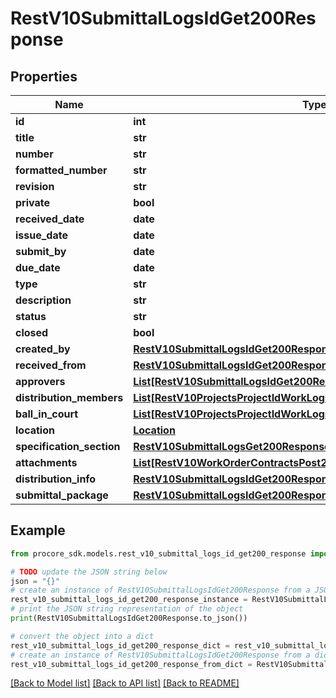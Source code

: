 # RestV10SubmittalLogsIdGet200Response


## Properties

Name | Type | Description | Notes
------------ | ------------- | ------------- | -------------
**id** | **int** |  | [optional] 
**title** | **str** |  | [optional] 
**number** | **str** |  | [optional] 
**formatted_number** | **str** |  | [optional] 
**revision** | **str** |  | [optional] 
**private** | **bool** |  | [optional] 
**received_date** | **date** |  | [optional] 
**issue_date** | **date** |  | [optional] 
**submit_by** | **date** |  | [optional] 
**due_date** | **date** |  | [optional] 
**type** | **str** |  | [optional] 
**description** | **str** |  | [optional] 
**status** | **str** |  | [optional] 
**closed** | **bool** |  | [optional] 
**created_by** | [**RestV10SubmittalLogsIdGet200ResponseCreatedBy**](RestV10SubmittalLogsIdGet200ResponseCreatedBy.md) |  | [optional] 
**received_from** | [**RestV10SubmittalLogsIdGet200ResponseReceivedFrom**](RestV10SubmittalLogsIdGet200ResponseReceivedFrom.md) |  | [optional] 
**approvers** | [**List[RestV10SubmittalLogsIdGet200ResponseApproversInner]**](RestV10SubmittalLogsIdGet200ResponseApproversInner.md) |  | [optional] 
**distribution_members** | [**List[RestV10ProjectsProjectIdWorkLogsGet200ResponseInnerCreatedBy]**](RestV10ProjectsProjectIdWorkLogsGet200ResponseInnerCreatedBy.md) |  | [optional] 
**ball_in_court** | [**List[RestV10ProjectsProjectIdWorkLogsGet200ResponseInnerCreatedBy]**](RestV10ProjectsProjectIdWorkLogsGet200ResponseInnerCreatedBy.md) |  | [optional] 
**location** | [**Location**](Location.md) |  | [optional] 
**specification_section** | [**RestV10SubmittalLogsGet200ResponseInnerSpecificationSection**](RestV10SubmittalLogsGet200ResponseInnerSpecificationSection.md) |  | [optional] 
**attachments** | [**List[RestV10WorkOrderContractsPost201ResponseAttachmentsInner]**](RestV10WorkOrderContractsPost201ResponseAttachmentsInner.md) |  | [optional] 
**distribution_info** | [**RestV10SubmittalLogsIdGet200ResponseDistributionInfo**](RestV10SubmittalLogsIdGet200ResponseDistributionInfo.md) |  | [optional] 
**submittal_package** | [**RestV10SubmittalLogsIdGet200ResponseSubmittalPackage**](RestV10SubmittalLogsIdGet200ResponseSubmittalPackage.md) |  | [optional] 

## Example

```python
from procore_sdk.models.rest_v10_submittal_logs_id_get200_response import RestV10SubmittalLogsIdGet200Response

# TODO update the JSON string below
json = "{}"
# create an instance of RestV10SubmittalLogsIdGet200Response from a JSON string
rest_v10_submittal_logs_id_get200_response_instance = RestV10SubmittalLogsIdGet200Response.from_json(json)
# print the JSON string representation of the object
print(RestV10SubmittalLogsIdGet200Response.to_json())

# convert the object into a dict
rest_v10_submittal_logs_id_get200_response_dict = rest_v10_submittal_logs_id_get200_response_instance.to_dict()
# create an instance of RestV10SubmittalLogsIdGet200Response from a dict
rest_v10_submittal_logs_id_get200_response_from_dict = RestV10SubmittalLogsIdGet200Response.from_dict(rest_v10_submittal_logs_id_get200_response_dict)
```
[[Back to Model list]](../README.md#documentation-for-models) [[Back to API list]](../README.md#documentation-for-api-endpoints) [[Back to README]](../README.md)


